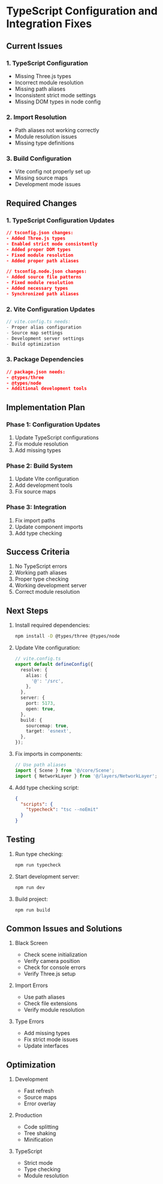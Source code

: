 # TypeScript Configuration and Integration Fixes

## Current Issues

### 1. TypeScript Configuration
- Missing Three.js types
- Incorrect module resolution
- Missing path aliases
- Inconsistent strict mode settings
- Missing DOM types in node config

### 2. Import Resolution
- Path aliases not working correctly
- Module resolution issues
- Missing type definitions

### 3. Build Configuration
- Vite config not properly set up
- Missing source maps
- Development mode issues

## Required Changes

### 1. TypeScript Configuration Updates
```json
// tsconfig.json changes:
- Added Three.js types
- Enabled strict mode consistently
- Added proper DOM types
- Fixed module resolution
- Added proper path aliases

// tsconfig.node.json changes:
- Added source file patterns
- Fixed module resolution
- Added necessary types
- Synchronized path aliases
```

### 2. Vite Configuration Updates
```typescript
// vite.config.ts needs:
- Proper alias configuration
- Source map settings
- Development server settings
- Build optimization
```

### 3. Package Dependencies
```json
// package.json needs:
- @types/three
- @types/node
- Additional development tools
```

## Implementation Plan

### Phase 1: Configuration Updates
1. Update TypeScript configurations
2. Fix module resolution
3. Add missing types

### Phase 2: Build System
1. Update Vite configuration
2. Add development tools
3. Fix source maps

### Phase 3: Integration
1. Fix import paths
2. Update component imports
3. Add type checking

## Success Criteria

1. No TypeScript errors
2. Working path aliases
3. Proper type checking
4. Working development server
5. Correct module resolution

## Next Steps

1. Install required dependencies:
   ```bash
   npm install -D @types/three @types/node
   ```

2. Update Vite configuration:
   ```typescript
   // vite.config.ts
   export default defineConfig({
     resolve: {
       alias: {
         '@': '/src',
       },
     },
     server: {
       port: 5173,
       open: true,
     },
     build: {
       sourcemap: true,
       target: 'esnext',
     },
   });
   ```

3. Fix imports in components:
   ```typescript
   // Use path aliases
   import { Scene } from '@/core/Scene';
   import { NetworkLayer } from '@/layers/NetworkLayer';
   ```

4. Add type checking script:
   ```json
   {
     "scripts": {
       "typecheck": "tsc --noEmit"
     }
   }
   ```

## Testing

1. Run type checking:
   ```bash
   npm run typecheck
   ```

2. Start development server:
   ```bash
   npm run dev
   ```

3. Build project:
   ```bash
   npm run build
   ```

## Common Issues and Solutions

1. Black Screen
   - Check scene initialization
   - Verify camera position
   - Check for console errors
   - Verify Three.js setup

2. Import Errors
   - Use path aliases
   - Check file extensions
   - Verify module resolution

3. Type Errors
   - Add missing types
   - Fix strict mode issues
   - Update interfaces

## Optimization

1. Development
   - Fast refresh
   - Source maps
   - Error overlay

2. Production
   - Code splitting
   - Tree shaking
   - Minification

3. TypeScript
   - Strict mode
   - Type checking
   - Module resolution